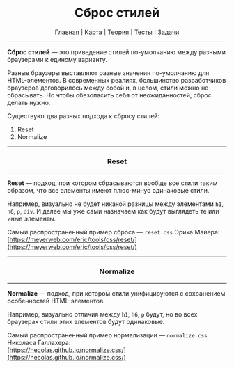 <div align="center">

# Сброс стилей

[Главная](https://github.com/dollaween/junior-roadmap/)
|
[Карта](/roadmap/README.md)
|
[Теория](/theory/README.md)
|
[Тесты](/tests/README.md)
|
[Задачи](/tasks/README.md)

</div>

---

**Сброс стилей** — это приведение стилей по-умолчанию между разными браузерами к единому варианту.

Разные браузеры выставляют разные значения по-умолчанию для HTML-элементов. В современных реалиях, большинство разработчиков браузеров договорилось между собой и, в целом, стили можно не сбрасывать. Но чтобы обезопасить себя от неожиданностей, сброс делать нужно.

Существуют два разных подхода к сбросу стилей:
1. Reset
2. Normalize

---

<div align="center">

### Reset

</div>

---

**Reset** — подход, при котором сбрасываются вообще все стили таким образом, что все элементы имеют плюс-минус одинаковые стили.

Например, визуально не будет никакой разницы между элементами `h1`, `h6`, `p`, `div`. И далее мы уже сами назначаем как будут выглядеть те или иные элементы.

Самый распространенный пример сброса — `reset.css` Эрика Майера:  
[https://meyerweb.com/eric/tools/css/reset/](https://meyerweb.com/eric/tools/css/reset/)

---

<div align="center">

### Normalize

</div>

---

**Normalize** — подход, при котором стили унифицируются с сохранением особенностей HTML-элементов.

Например, визуально отличия между `h1`, `h6`, `p` будут, но во всех браузерах стили этих элементов будут одинаковые.

Самый распространенный пример нормализации — `normalize.css` Николаса Галлахера:  
[https://necolas.github.io/normalize.css/](https://necolas.github.io/normalize.css/)


